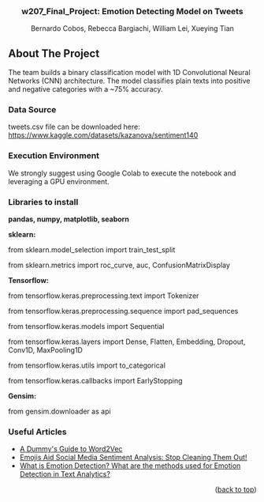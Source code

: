 <a id="readme-top"></a>

<br />
<div align="center">
  <h3 align="center">w207_Final_Project: Emotion Detecting Model on Tweets</h3>

  <p align="center">
    Bernardo Cobos, Rebecca Bargiachi, William Lei, Xueying Tian
  </p>
</div>

## About The Project
The team builds a binary classification model with 1D Convolutional Neural Networks (CNN) architecture. The model classifies plain texts into positive and negative categories with a ~75% accuracy. 

### Data Source
tweets.csv file can be downloaded here: https://www.kaggle.com/datasets/kazanova/sentiment140

### Execution Environment
We strongly suggest using Google Colab to execute the notebook and leveraging a GPU environment.

### Libraries to install
**pandas, numpy, matplotlib, seaborn**

**sklearn:**

from sklearn.model_selection import train_test_split

from sklearn.metrics import roc_curve, auc, ConfusionMatrixDisplay

**Tensorflow:**

from tensorflow.keras.preprocessing.text import Tokenizer

from tensorflow.keras.preprocessing.sequence import pad_sequences

from tensorflow.keras.models import Sequential

from tensorflow.keras.layers import Dense, Flatten, Embedding, Dropout, Conv1D, MaxPooling1D

from tensorflow.keras.utils import to_categorical

from tensorflow.keras.callbacks import EarlyStopping

**Gensim:**

from gensim.downloader as api

### Useful Articles
* [A Dummy's Guide to Word2Vec](https://medium.com/@manansuri/a-dummys-guide-to-word2vec-456444f3c673)
* [Emojis Aid Social Media Sentiment Analysis: Stop Cleaning Them Out!](https://towardsdatascience.com/emojis-aid-social-media-sentiment-analysis-stop-cleaning-them-out-bb32a1e5fc8e)
* [What is Emotion Detection? What are the methods used for Emotion Detection in Text Analytics?](https://textrics.medium.com/what-are-the-methods-used-for-emotion-detection-in-text-analytics-838d7ca7e435#:~:text=There%20are%20four%20different%20text,based%20method%2C%20and%20Hybrid%20methods.)

<p align="right">(<a href="#readme-top">back to top</a>)</p>
